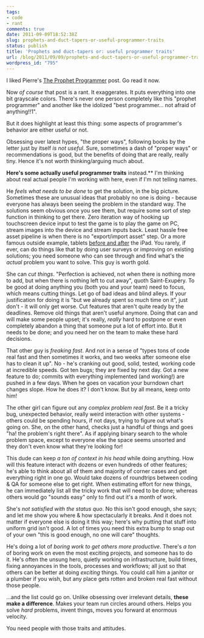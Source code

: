 ```yaml
---
tags:
- code
- rant
comments: true
date: 2011-09-09T18:52:38Z
slug: prophets-and-duct-tapers-or-useful-programmer-traits
status: publish
title: 'Prophets and duct-tapers or: useful programmer traits'
url: /blog/2011/09/09/prophets-and-duct-tapers-or-useful-programmer-traits/
wordpress_id: "795"
---
```


I liked Pierre's [The Prophet Programmer](http://www.codercorner.com/blog/?p=502) post. Go read it now.

Now _of course_ that post is a rant. It exaggerates. It puts everything into one bit grayscale colors. There's never one person completely like this "prophet programmer" and another like the idolized "best programmer... not afraid of anything!!1".

But it does highlight at least this thing: some aspects of programmer's behavior are either useful or not.

Obsessing over latest hypes, "the proper ways", following books by the letter just by itself _is not useful_. Sure, sometimes a dash of "proper ways" or recommendations is good, but the benefits of doing that are really, really tiny. Hence it's not worth thinking/arguing much about.


**Here's some actually useful programmer traits** instead.** I'm thinking about real actual people I'm working with here, even if I'm not telling names.


He _feels what needs to be done_ to get the solution, in the big picture. Sometimes these are unusual ideas that probably no one is doing - because everyone has always been seeing the problem in the standard way. The solutions seem obvious once you see them, but require some sort of step function in thinking to get there. Zero iteration way of hooking up touchscreen device input to test the game is to play the game on PC, stream images into the device and stream inputs back. Least hassle free asset pipeline is when there is no "export/import asset" step. Or a more famous outside example, tablets [before and after](http://aras-p.info/blog/wp-content/uploads/2011/09/tablets-before-and-after-ipad.jpeg) the iPad. You rarely, if ever, can do things like that by doing user surveys or improving on existing solutions; you need someone who can see through and find what's the _actual_ problem you want to solve. This guy is worth gold.


She can _cut things_. "Perfection is achieved, not when there is nothing more to add, but when there is nothing left to cut away", quoth Saint-Exupéry. To be good at doing anything you (both you and your team) need to focus, which means cutting things. Let go of bad ideas and blind alleys. If your justification for doing it is "but we already spent so much time on it", just don't - it will only get worse. Cut features that aren't quite ready by the deadlines. Remove old things that aren't useful anymore. Doing that can and will make some people upset; it's really, _really_ hard to postpone or even completely abandon a thing that someone put a lot of effort into. But it needs to be done; and you need her on the team to make these hard decisions.


That other guy is _freaking fast_. And not in a sense of "types tons of code real fast and then sometimes it works, and two weeks after someone else has to clean it up". No - he's cranking out good, solid, tested, working code at incredible speeds. Got ten bugs; they are fixed by next day. Got a new feature to do; commits with everything implemented (and working!) are pushed in a few days. When he goes on vacation your burndown chart changes slope. How he does it? I don't know. But by all means, keep onto him!


The other girl can figure out any _complex problem real fast_. Be it a tricky bug, unexpected behavior, really weird interaction with other systems - others could be spending hours, if not days, trying to figure out what's going on. She, on the other hand, checks just a handful of things and goes "ha! the problem's right there". As if applying binary search to the whole problem space, except to everyone else the space seems unsorted and they don't even know what they're looking for!


This dude can keep _a ton of context in his head_ while doing anything. How will this feature interact with dozens or even hundreds of other features; he's able to think about all of them and majority of corner cases and get everything right in one go. Would take dozens of roundtrips between coding & QA for someone else to get right. When estimating effort for new things, he can immediately list all the tricky work that will need to be done; whereas others would go "sounds easy" only to find out it's a month of work.


She's _not satisfied with the status quo_. No this isn't good enough, she says; and let me show you where & how spectacularly it breaks. And it does not matter if everyone else is doing it this way; here's why putting that stuff into uniform grid isn't good. A lot of times you need this extra bump to snap out of your own "this is good enough, no one will care" thoughts.


He's doing a lot of _boring work to get others more productive_. There's _a ton_ of boring work on even the most exciting projects, and someone has to do it. He's often the unsung hero, quietly working on infrastructure, build times, fixing annoyances in the tools, processes and workflows; all just so that others can be better at doing _exciting_ things. You could call him a janitor or a plumber if you wish, but any place gets rotten and broken real fast without those people.


...and the list could go on. Unlike obsessing over irrelevant details, **these make a difference**. Makes your team run circles around others. Helps you solve _hard_ problems, invent things, moves you forward at enormous velocity.

You need people with those traits and attitudes.
